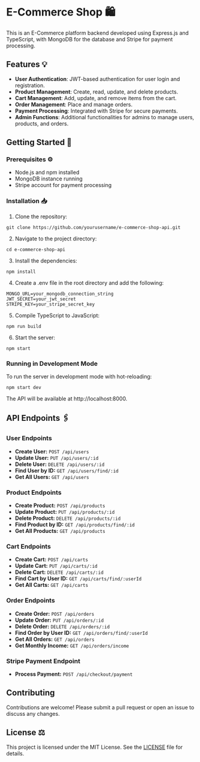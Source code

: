 # E-Commerce Shop 🛍️

This is an E-Commerce platform backend developed using Express.js and TypeScript, with MongoDB for the database and Stripe for payment processing.

## Features 💡

- **User Authentication**: JWT-based authentication for user login and registration.
- **Product Management**: Create, read, update, and delete products.
- **Cart Management**: Add, update, and remove items from the cart.
- **Order Management**: Place and manage orders.
- **Payment Processing**: Integrated with Stripe for secure payments.
- **Admin Functions**: Additional functionalities for admins to manage users, products, and orders.

## Getting Started 🚀

### Prerequisites ⚙️

- Node.js and npm installed
- MongoDB instance running
- Stripe account for payment processing

### Installation 📥

1. Clone the repository:

```
git clone https://github.com/yourusername/e-commerce-shop-api.git
```

2. Navigate to the project directory:

```
cd e-commerce-shop-api
```

3. Install the dependencies:

```
npm install
```

4. Create a .env file in the root directory and add the following:

```
MONGO_URL=your_mongodb_connection_string
JWT_SECRET=your_jwt_secret
STRIPE_KEY=your_stripe_secret_key
```

5. Compile TypeScript to JavaScript:

```
npm run build
```

6. Start the server:

```
npm start
```

### Running in Development Mode

To run the server in development mode with hot-reloading:

```
npm start dev
```

The API will be available at http://localhost:8000.

## API Endpoints 🖇️

### User Endpoints

- **Create User:** `POST /api/users`
- **Update User:** `PUT /api/users/:id`
- **Delete User:** `DELETE /api/users/:id`
- **Find User by ID:** `GET /api/users/find/:id`
- **Get All Users:** `GET /api/users`

### Product Endpoints

- **Create Product:** `POST /api/products`
- **Update Product:** `PUT /api/products/:id`
- **Delete Product:** `DELETE /api/products/:id`
- **Find Product by ID:** `GET /api/products/find/:id`
- **Get All Products:** `GET /api/products`

### Cart Endpoints

- **Create Cart:** `POST /api/carts`
- **Update Cart:** `PUT /api/carts/:id`
- **Delete Cart:** `DELETE /api/carts/:id`
- **Find Cart by User ID:** `GET /api/carts/find/:userId`
- **Get All Carts:** `GET /api/carts`

### Order Endpoints

- **Create Order:** `POST /api/orders`
- **Update Order:** `PUT /api/orders/:id`
- **Delete Order:** `DELETE /api/orders/:id`
- **Find Order by User ID:** `GET /api/orders/find/:userId`
- **Get All Orders:** `GET /api/orders`
- **Get Monthly Income:** `GET /api/orders/income`

### Stripe Payment Endpoint

- **Process Payment:** `POST /api/checkout/payment`

## Contributing

Contributions are welcome! Please submit a pull request or open an issue to discuss any changes.

## License ⚖️

This project is licensed under the MIT License. See the [LICENSE](LICENSE) file for details.
